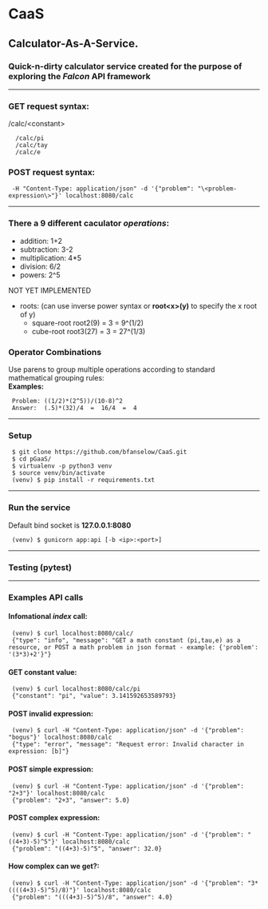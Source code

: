 # CaaS
## Calculator-As-A-Service.
### Quick-n-dirty calculator service created for the purpose of exploring the *Falcon* API framework

---
### GET request syntax: 
/calc/\<constant\>   
```
  /calc/pi
  /calc/tay
  /calc/e
```

### POST request syntax: 
```
 -H "Content-Type: application/json" -d '{"problem": "\<problem-expression\>"}' localhost:8080/calc
```
---
### There a 9 different caculator *operations*:
  + addition: 1+2
  + subtraction: 3-2
  + multiplication: 4*5
  + division: 6/2
  + powers: 2^5

  NOT YET IMPLEMENTED
  + roots: (can use inverse power syntax or **root\<x\>(y)** to specify the x root of y) 
    - square-root root2(9) = 3 = 9^(1/2)
    - cube-root root3(27) = 3 = 27^(1/3)

### Operator Combinations
Use parens to group multiple operations according to standard mathematical grouping rules:   
**Examples:**
```
 Problem: ((1/2)*(2^5))/(10-8)^2 
 Answer:  (.5)*(32)/4  =  16/4  =  4
```

---
### Setup
```
 $ git clone https://github.com/bfanselow/CaaS.git
 $ cd pGaaS/
 $ virtualenv -p python3 venv
 $ source venv/bin/activate
 (venv) $ pip install -r requirements.txt
```

---
### Run the service 
Default bind socket is **127.0.0.1:8080**
```
 (venv) $ gunicorn app:api [-b <ip>:<port>]
```

---
### Testing (pytest)


---
### Examples API calls
#### Infomational *index* call:
```
 (venv) $ curl localhost:8080/calc/
 {"type": "info", "message": "GET a math constant (pi,tau,e) as a resource, or POST a math problem in json format - example: {'problem': '(3*3)+2'}"}
```
 
#### GET constant value:
```
 (venv) $ curl localhost:8080/calc/pi
 {"constant": "pi", "value": 3.141592653589793}
```

#### POST invalid expression:
```
 (venv) $ curl -H "Content-Type: application/json" -d '{"problem": "bogus"}' localhost:8080/calc
 {"type": "error", "message": "Request error: Invalid character in expression: [b]"}
```

#### POST simple expression:
```
 (venv) $ curl -H "Content-Type: application/json" -d '{"problem": "2+3"}' localhost:8080/calc
 {"problem": "2+3", "answer": 5.0}
```

#### POST complex expression:
```
 (venv) $ curl -H "Content-Type: application/json" -d '{"problem": "((4+3)-5)^5"}' localhost:8080/calc
 {"problem": "((4+3)-5)^5", "answer": 32.0}
```

#### How complex can we get?:
```
 (venv) $ curl -H "Content-Type: application/json" -d '{"problem": "3*((((4+3)-5)^5)/8)"}' localhost:8080/calc
 {"problem": "(((4+3)-5)^5)/8", "answer": 4.0}
```

